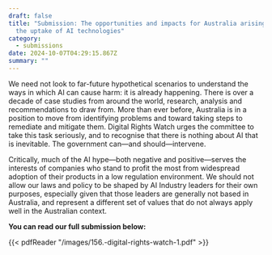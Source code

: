 ```yaml
---
draft: false
title: "Submission: The opportunities and impacts for Australia arising out of
  the uptake of AI technologies"
category:
  - submissions
date: 2024-10-07T04:29:15.867Z
summary: ""
---
```

We need not look to far-future hypothetical scenarios to understand the ways in which AI can cause harm: it is already happening. There is over a decade of case studies from around the world, research, analysis and recommendations to draw from. More than ever before, Australia is in a position to move from identifying problems and toward taking steps to remediate and mitigate them. Digital Rights Watch urges the committee to take this task seriously, and to recognise that there is nothing about AI that is inevitable. The government can—and should—intervene.

Critically, much of the AI hype—both negative and positive—serves the interests of companies who stand to profit the most from widespread adoption of their products in a low regulation environment. We should not allow our laws and policy to be shaped by AI Industry leaders for their own purposes, especially given that those leaders are generally not based in Australia, and represent a different set of values that do not always apply well in the Australian context.

**You can read our full submission below:**

{{< pdfReader "/images/156.-digital-rights-watch-1.pdf" >}}